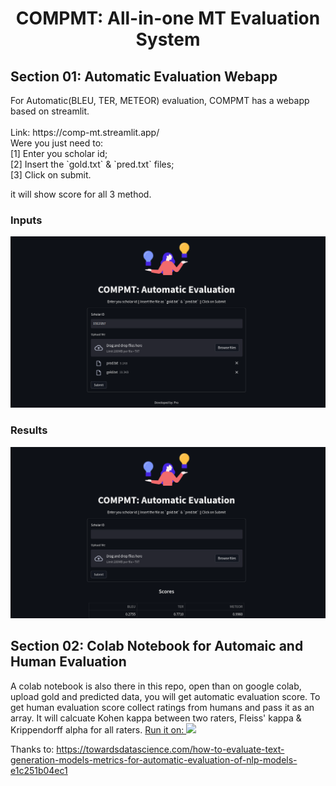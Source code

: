 <h1 align="center"><b>COMPMT: All-in-one MT Evaluation System</b></h1>
<h2>Section 01: Automatic Evaluation Webapp</h2>
For Automatic(BLEU, TER, METEOR) evaluation, COMPMT has a webapp based on streamlit. <br><br>
Link: https://comp-mt.streamlit.app/
<br>Were you just need to: <br>
[1] Enter you scholar id; <br>
[2] Insert the `gold.txt` &amp; `pred.txt` files; <br>
[3] Click on submit. <br>


it will show score for all 3 method. <br>

### Inputs
![alt text](https://raw.githubusercontent.com/human71/comp-mt/main/Inputs.png)

### Results
![alt text](https://raw.githubusercontent.com/human71/comp-mt/main/Result.png)


<h2>Section 02: Colab Notebook for Automaic and Human Evaluation</h2>
A colab notebook is also there in this repo, open than on google colab, upload gold and predicted data, you will get automatic evaluation score. To get human evaluation score collect ratings from humans and pass it as an array. It will calcuate Kohen kappa between two raters, Fleiss' kappa & Krippendorff alpha for all raters.
<a href="https://github.com/human71/comp-mt/blob/main/All_Possible_Text_Evaluation_Methods.ipynb">Run it on: <img src="https://colab.research.google.com/assets/colab-badge.svg" width=8%'></a>

Thanks to: https://towardsdatascience.com/how-to-evaluate-text-generation-models-metrics-for-automatic-evaluation-of-nlp-models-e1c251b04ec1
